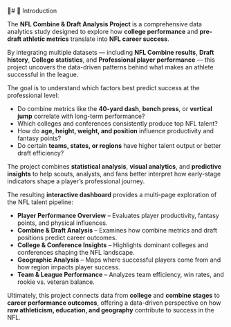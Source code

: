 🏈# 🏈 Introduction  

The **NFL Combine & Draft Analysis Project** is a comprehensive data analytics study designed to explore how **college performance** and **pre-draft athletic metrics** translate into **NFL career success**.  

By integrating multiple datasets — including **NFL Combine results**, **Draft history**, **College statistics**, and **Professional player performance** — this project uncovers the data-driven patterns behind what makes an athlete successful in the league.  

The goal is to understand which factors best predict success at the professional level:  
- Do combine metrics like the **40-yard dash**, **bench press**, or **vertical jump** correlate with long-term performance?  
- Which colleges and conferences consistently produce top NFL talent?  
- How do **age, height, weight, and position** influence productivity and fantasy points?  
- Do certain **teams, states, or regions** have higher talent output or better draft efficiency?  

The project combines **statistical analysis**, **visual analytics**, and **predictive insights** to help scouts, analysts, and fans better interpret how early-stage indicators shape a player’s professional journey.  

The resulting **interactive dashboard** provides a multi-page exploration of the NFL talent pipeline:  
- **Player Performance Overview** – Evaluates player productivity, fantasy points, and physical influences.  
- **Combine & Draft Analysis** – Examines how combine metrics and draft positions predict career outcomes.  
- **College & Conference Insights** – Highlights dominant colleges and conferences shaping the NFL landscape.  
- **Geographic Analysis** – Maps where successful players come from and how region impacts player success.  
- **Team & League Performance** – Analyzes team efficiency, win rates, and rookie vs. veteran balance.  

Ultimately, this project connects data from **college** and **combine stages** to **career performance outcomes**, offering a data-driven perspective on how **raw athleticism, education, and geography** contribute to success in the NFL.  
